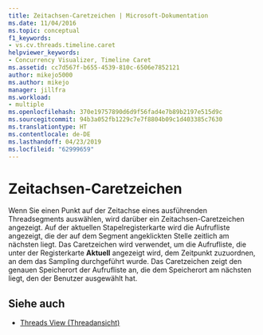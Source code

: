 ```yaml
---
title: Zeitachsen-Caretzeichen | Microsoft-Dokumentation
ms.date: 11/04/2016
ms.topic: conceptual
f1_keywords:
- vs.cv.threads.timeline.caret
helpviewer_keywords:
- Concurrency Visualizer, Timeline Caret
ms.assetid: cc7d567f-b655-4539-810c-6506e7852121
author: mikejo5000
ms.author: mikejo
manager: jillfra
ms.workload:
- multiple
ms.openlocfilehash: 370e19757890d6d9f56fad4e7b89b2197e515d9c
ms.sourcegitcommit: 94b3a052fb1229c7e7f8804b09c1d403385c7630
ms.translationtype: HT
ms.contentlocale: de-DE
ms.lasthandoff: 04/23/2019
ms.locfileid: "62999659"
---
```

# <a name="timeline-caret"></a>Zeitachsen-Caretzeichen
Wenn Sie einen Punkt auf der Zeitachse eines ausführenden Threadsegments auswählen, wird darüber ein Zeitachsen-Caretzeichen angezeigt. Auf der aktuellen Stapelregisterkarte wird die Aufrufliste angezeigt, die der auf dem Segment angeklickten Stelle zeitlich am nächsten liegt. Das Caretzeichen wird verwendet, um die Aufrufliste, die unter der Registerkarte **Aktuell** angezeigt wird, dem Zeitpunkt zuzuordnen, an dem das Sampling durchgeführt wurde. Das Caretzeichen zeigt den genauen Speicherort der Aufrufliste an, die dem Speicherort am nächsten liegt, den der Benutzer ausgewählt hat.

## <a name="see-also"></a>Siehe auch
- [Threads View (Threadansicht)](../profiling/threads-view-parallel-performance.md)